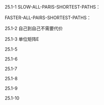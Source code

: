 25.1-1
SLOW-ALL-PARIS-SHORTEST-PATHS：

FASTER-ALL-PAIRS-SHORTEST-PATHS：

 
25.1-2
自己到自己不需要代价
 
25.1-3
单位矩阵E
 
25.1-5
 
25.1-6
 
25.1-7
 
25.1-8
 
25.1-9
 
25.1-10